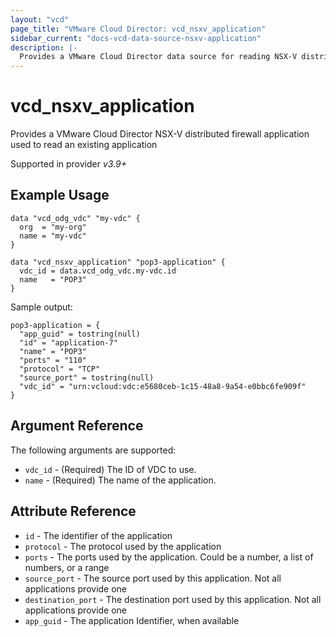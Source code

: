 ```yaml
---
layout: "vcd"
page_title: "VMware Cloud Director: vcd_nsxv_application"
sidebar_current: "docs-vcd-data-source-nsxv-application"
description: |-
  Provides a VMware Cloud Director data source for reading NSX-V distributed firewall applications
---
```


# vcd\_nsxv\_application

Provides a VMware Cloud Director NSX-V distributed firewall application used to read an existing application

Supported in provider *v3.9+*

## Example Usage

```hcl
data "vcd_odg_vdc" "my-vdc" {
  org  = "my-org"
  name = "my-vdc"
}

data "vcd_nsxv_application" "pop3-application" {
  vdc_id = data.vcd_odg_vdc.my-vdc.id
  name   = "POP3"
}
```

Sample output:

```
pop3-application = {
  "app_guid" = tostring(null)
  "id" = "application-7"
  "name" = "POP3"
  "ports" = "110"
  "protocol" = "TCP"
  "source_port" = tostring(null)
  "vdc_id" = "urn:vcloud:vdc:e5680ceb-1c15-48a8-9a54-e0bbc6fe909f"
}
```

## Argument Reference

The following arguments are supported:

* `vdc_id` - (Required) The ID of VDC to use.
* `name` - (Required) The name of the application.

## Attribute Reference

* `id` - The identifier of the application
* `protocol` - The protocol used by the application
* `ports` - The ports used by the application. Could be a number, a list of numbers, or a range
* `source_port` - The source port used by this application. Not all applications provide one
* `destination_port` - The destination port used by this application. Not all applications provide one
* `app_guid` - The application Identifier, when available
